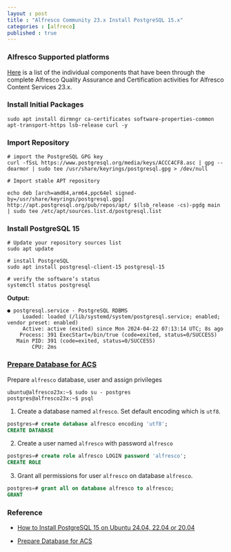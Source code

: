 ```yaml
---
layout : post
title : "Alfresco Community 23.x Install PostgreSQL 15.x"
categories : [alfreco]
published : true
---
```

### Alfresco Supported platforms
[Here](https://docs.alfresco.com/content-services/latest/support/) is a list of the individual components that have been through the complete Alfresco Quality Assurance and Certification activities for Alfresco Content Services 23.x. 

### Install Initial Packages

```shell
sudo apt install dirmngr ca-certificates software-properties-common apt-transport-https lsb-release curl -y
```

### Import Repository

```shell
# import the PostgreSQL GPG key
curl -fSsL https://www.postgresql.org/media/keys/ACCC4CF8.asc | gpg --dearmor | sudo tee /usr/share/keyrings/postgresql.gpg > /dev/null

# Import stable APT repository

echo deb [arch=amd64,arm64,ppc64el signed-by=/usr/share/keyrings/postgresql.gpg] http://apt.postgresql.org/pub/repos/apt/ $(lsb_release -cs)-pgdg main | sudo tee /etc/apt/sources.list.d/postgresql.list

```

### Install PostgreSQL 15

```shell
# Update your repository sources list 
sudo apt update

# install PostgreSQL
sudo apt install postgresql-client-15 postgresql-15

# verify the software’s status 
systemctl status postgresql
```
**Output:**

```shell
● postgresql.service - PostgreSQL RDBMS
     Loaded: loaded (/lib/systemd/system/postgresql.service; enabled; vendor preset: enabled)
     Active: active (exited) since Mon 2024-04-22 07:13:14 UTC; 8s ago
    Process: 391 ExecStart=/bin/true (code=exited, status=0/SUCCESS)
   Main PID: 391 (code=exited, status=0/SUCCESS)
        CPU: 2ms
```

### [Prepare Database for ACS](https://javaworld-abhinav.blogspot.com/2021/06/setup-acs70-ass201-and-transformation-service.html#setup-acs-db)

Prepare `alfresco` database, user and assign privileges

```shell
ubuntu@alfresco23x:~$ sudo su - postgres
postgres@alfresco23x:~$ psql
```

1. Create a database named `alfresco`. Set default encoding which is `utf8`.

```sql
postgres=# create database alfresco encoding 'utf8';
CREATE DATABASE
```

2. Create a user named `alfresco` with password `alfresco`

```sql
postgres=# create role alfresco LOGIN password 'alfresco';
CREATE ROLE
```

3. Grant all permissions for user `alfresco` on database `alfresco`.

```sql
postgres=# grant all on database alfresco to alfresco;
GRANT
```

### Reference
* [How to Install PostgreSQL 15 on Ubuntu 24.04, 22.04 or 20.04](https://www.linuxcapable.com/install-postgresql-15-on-ubuntu/)

*  [Prepare Database for ACS](https://javaworld-abhinav.blogspot.com/2021/06/setup-acs70-ass201-and-transformation-service.html#setup-acs-db)